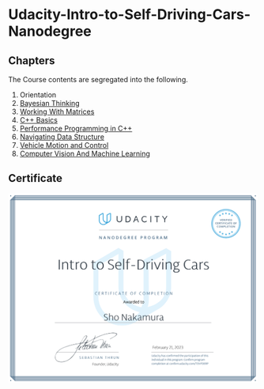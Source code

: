 # Udacity-Intro-to-Self-Driving-Cars-Nanodegree

## Chapters
The Course contents are segregated into the following.

1. Orientation
2. [Bayesian Thinking](https://github.com/ShoNakamura5/Intro-to-Self-Driving-Cars-Nanodegree/tree/main/Bayesian%20Thinking)
3. [Working With Matrices](https://github.com/ShoNakamura5/Intro-to-Self-Driving-Cars-Nanodegree/tree/main/Working%20with%20Matrices)
4. [C++ Basics](https://github.com/ShoNakamura5/Intro-to-Self-Driving-Cars-Nanodegree/tree/main/C%2B%2B%20Basics)
5. [Performance Programming in C++](https://github.com/ShoNakamura5/Intro-to-Self-Driving-Cars-Nanodegree/tree/main/Performance%20Programming%20in%20C%2B%2B)
6. [Navigating Data Structure](https://github.com/ShoNakamura5/Intro-to-Self-Driving-Cars-Nanodegree/tree/main/Navigating%20Data%20Structures)
7. [Vehicle Motion and Control](https://github.com/ShoNakamura5/Intro-to-Self-Driving-Cars-Nanodegree/tree/main/Vehicle%20Motion%20and%20Control)
8. [Computer Vision And Machine Learning](https://github.com/ShoNakamura5/Intro-to-Self-Driving-Cars-Nanodegree/tree/main/Computer%20Vision%20and%20Classification)

## Certificate
![](https://github.com/ShoNakamura5/Intro-to-Self-Driving-Cars-Nanodegree/blob/main/Intro%20to%20Self-Driving%20Cars%20Nanodegree%20Certificate.png)
